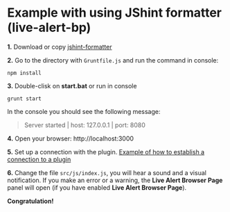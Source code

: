 
# Example with using JShint formatter (live-alert-bp)

**1.** Download or copy [jshint-formatter](https://github.com/Yuriy-Svetlov/live-alert-bp/tree/master/documentation/examples/grunt/jshint-formatter)

**2.** Go to the directory with `Gruntfile.js` and run the command in console: 

```shell
npm install
```

**3.** Double-clisk on **start.bat** or run in console 

```shell
grunt start
```
In the console you should see the following message:

> Server started | host: 127.0.0.1 | port: 8080

**4.** 
Open your browser: http://localhost:3000

**5.** Set up a connection with the plugin. [Example of how to establish a connection to a plugin](https://github.com/Yuriy-Svetlov/live-alert-bp/tree/master/documentation/examples/%D1%81onnect_to_server)

**6.** Change the file `src/js/index.js`, you will hear a sound and a visual notification. If you make an error or a warning, the **Live Alert Browser Page** panel will open (if you have enabled **Live Alert Browser Page**).

**Congratulation!**
